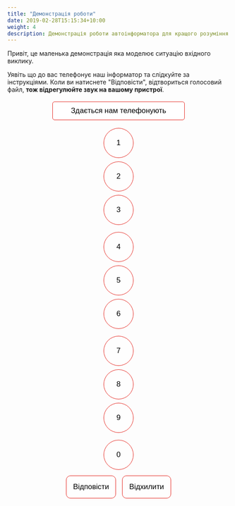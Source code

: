 ```yaml
---
title: "Демонстрація роботи"
date: 2019-02-28T15:15:34+10:00
weight: 4
description: Демонстрація роботи автоінформатора для кращого розуміння як це працює.
---
```

Привіт, це маленька демонстрація яка моделює ситуацію вхідного виклику. 

Уявіть що до вас телефонує наш інформатор та слідкуйте за інструкціями. Коли ви натиснете "Відповісти", відтвориться голосовий файл, **тож відрегулюйте звук на вашому пристрої**. 


<style>
    .calculator-container {
      display: flex;
      flex-direction: column;
      align-items: center;
      justify-content: center;
    }

    #output {
      width: 300px;
      text-align: center;
      font-size: 1.2em;
      border: 1px solid #e5261f;
      border-radius: 5px;
      margin-bottom: 10px;
      transition: transform 0.3s ease; /* Додавання анімації transform для підпригування */
    }

    .input-bounce {
      animation: bounce 0.5s infinite; /* Зробив анімацію безкінечною */
    }

    @keyframes bounce {
      0%, 20%, 50%, 80%, 100% {
        transform: translateY(0);
      }
      40% {
        transform: translateY(-20px);
      }
      60% {
        transform: translateY(-10px);
      }
    }

     @keyframes blink {
    0%, 100% {
      background-color: rgba(0, 255, 0, 0.5);
    }
    50% {
      background-color: rgba(0, 255, 0, 1);
    }
  }

    button {
      margin: 5px;
      padding: 15px;
      font-size: 1.2em;
      cursor: pointer;
      border: 1px solid #e5261f;
      border-radius: 10px;
      background-color: rgba(255, 255, 255, 0.8);
      transition: background-color 0.3s ease;
    }

   .btn-circle {
      margin: 8px;
      padding: 33px;
      font-size: 1.2em;
      cursor: pointer;
      border: 1px solid #e5261f;
      background-color: rgba(255, 255, 255, 0.8);
      border-radius: 50%;
      transition: background-color 0.3s ease;
      width: 2.5em;
      height: 2.5em;
      display: flex;
      align-items: center;
      justify-content: center;
    }


    .btn-circle:hover {
      background-color: #e5261f;
       color: white;
    }

    button:hover {
      background-color: #e5261f;
       color: white;
    }

    input {
      margin: 5px;
      padding: 10px;
      font-size: 1em;
      border: 1px solid #ccc;
      border-radius: 5px;
    }

    .message-box {
  display: none;
  position: fixed;
  top: 50%;
  left: 50%;
  transform: translate(-50%, -50%);
  padding: 15px;
  background-color: #fff;
  border: 1px solid #ccc;
  border-radius: 5px;
  box-shadow: 0 0 10px rgba(0, 0, 0, 0.1);
  z-index: 1000;
}
  </style>

<div class="calculator-container">
<div id="messageBox" class="message-box"></div>
  <input id="output" class="form-control input-bounce" value="Здається нам телефонують" readonly>
  <div class="row mt-3">
    <button class="btn btn-primary btn-block btn-circle" onclick="appendToOutput('1')">1</button>
    <button class="btn btn-primary btn-block btn-circle" onclick="appendToOutput('2')">2</button>
    <button class="btn btn-primary btn-block btn-circle" onclick="appendToOutput('3')">3</button>
  </div>

  <div class="row mt-3">
    <button class="btn btn-primary btn-block btn-circle" onclick="appendToOutput('4')">4</button>
    <button class="btn btn-primary btn-block btn-circle" onclick="appendToOutput('5')">5</button>
    <button class="btn btn-primary btn-block btn-circle" onclick="appendToOutput('6')">6</button>
  </div>

  <div class="row mt-3">
    <button class="btn btn-primary btn-block btn-circle" onclick="appendToOutput('7')">7</button>
    <button class="btn btn-primary btn-block btn-circle" onclick="appendToOutput('8')">8</button>
    <button class="btn btn-primary btn-block btn-circle" onclick="appendToOutput('9')">9</button>
  </div>

  <div class="row mt-3">
    <button class="btn btn-primary btn-block btn-circle" onclick="appendToOutput('0')">0</button>
    <!-- <button class="btn btn-danger btn-block" onclick="clearOutput()">C</button> -->
  </div>
   <div class="row mt-3">
    <button class="btn btn-success btn-block blink-button" onclick="respond()">Відповісти</button>
    <button class="btn btn-danger btn-block" onclick="reject()">Відхилити</button>
  </div>
</div>
<br>

<script>
 let callAnswered = false;
  let respondButtonClicked = false;

  function appendToOutput(value) {
    const output = document.getElementById('output');

    if (!callAnswered) {
      if (output.value === "Здається нам телефонують") {
        showMessage("Натисніть кнопку відповісти");
        // Додайте клас анімації для кнопки "Відповісти"
        startBlinkAnimation();
        return;
      }
      if (output.value === "Дзвінок відхилено") {
        showMessage("Ви відхилили дзвінок :(");
        return;
      }

      output.value = ''; // Якщо цифри вводяться, очистити значення
      output.value += value;
    }
  }

  function respond() {
    const output = document.getElementById('output');

    if (!respondButtonClicked) {
      output.classList.remove('input-bounce');
      output.value = '...';

      // Додатковий код для обробки відповіді

      // Встановлюємо флаг, що кнопку відповісти натиснуто
      respondButtonClicked = true;

      // Показати кнопку "Замовити дзвінок ще раз"
      showRetryButton();
      
      // Зупинити анімацію миготіння після натискання кнопки "Відповісти"
      stopBlinkAnimation();
    } else {
      // Перевірити, чи користувач хоче замовити дзвінок ще раз
      const wantToRetry = confirm("Ви вже відповіли на дзвінок. Хочете замовити дзвінок ще раз?");
      if (wantToRetry) {
        // Якщо користувач хоче замовити дзвінок ще раз, викликати функцію для перезапуску
        retryCall();
      }
    }
  }

  function reject() {
    const output = document.getElementById('output');

    output.classList.remove('input-bounce');
    output.value = 'Дзвінок відхилено';

    // Додатковий код для обробки відхилення
  }

  function showMessage(message) {
    const messageBox = document.getElementById('messageBox');
    messageBox.textContent = message;
    messageBox.style.display = 'block';

    // Через 3 секунди приховати повідомлення
    setTimeout(() => {
      messageBox.style.display = 'none';
      // Приховати кнопку "Замовити дзвінок ще раз" після приховання повідомлення
      hideRetryButton();
    }, 3000);
  }

  function showRetryButton() {
    const retryButton = document.getElementById('retryButton');
    retryButton.style.display = 'block';
    // Додайте клас анімації для кнопки "Замовити дзвінок ще раз"
    startBlinkAnimation(retryButton);
  }

  function hideRetryButton() {
    const retryButton = document.getElementById('retryButton');
    retryButton.style.display = 'none';
  }

  function retryCall() {
    // Перезавантаження стану
    resetState();
  }

  function resetState() {
    const output = document.getElementById('output');
    output.value = 'Здається нам телефонують';
    callAnswered = false;
    respondButtonClicked = false;
    // Відновлення анімації та дозвіл вводу
    restoreAnimationAndInput();
  }

  function restoreAnimationAndInput() {
    const output = document.getElementById('output');
    output.classList.add('input-bounce');
    output.style.animation = '';
  }

</script>

  <script src="https://code.jquery.com/jquery-3.5.1.slim.min.js"></script>
  <script src="https://cdn.jsdelivr.net/npm/@popperjs/core@2.9.3/dist/umd/popper.min.js"></script>
  <script src="https://cdn.jsdelivr.net/npm/bootstrap@4.5.2/dist/js/bootstrap.min.js"></script>